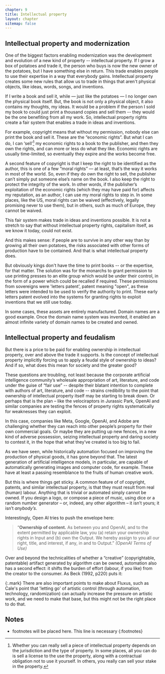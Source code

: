 ```yaml
---
chapter: 9
title: Intellectual property
layout: chapter
sitemap: false
---
```


## Intellectual property and modernization

One of the biggest factors enabling modernization was the development and
evolution of a new kind of property -- intellectual property. If I grow a box of
potatoes and trade it, the person who buys is now the new owner of the potatoes,
but I have something else in return. This trade enables people to use their
expertise in a way that everybody gains. Intellectual property creates some new
rules that allow us to trade in things that aren't physical objects, like ideas,
words, songs, and inventions.

If I write a book and sell it, while — just like the potatoes — I no longer own
the physical book itself. But, the book is not only a physical object, it also
contains my thoughts, my ideas. It would be a problem if the person I sold my book to
could just print a thousand copies and sell them -- they would be the one benefiting
from all my work. So, intellectual property rights create a fair system that
enables a trade in ideas and inventions. 

For example, copyright means that without my permission, nobody else can print
the book and sell it. These are the “economic rights”. But what I can do, I can
‘sell’[^Sell] my economic rights to a book to the publisher, and then they own
the rights, and can more or less do what they like. Economic rights are usually
time-limited, so eventually they expire and the works become free.  

[^Sell]: Whether you can really sell a piece of intellectual property depends on the
    jurisdiction and the type of property. In some places, all you can do is
    sell a license to the use the property, along with a contractual obligation
    not to use it yourself. In others, you really can sell your stake in the
    property.

A second feature of copyright is that I keep the right to be identified as the
author, this is one of a few “moral rights” — at least, that’s the way it works
in most of the world. So, even if they do own the right to sell, the publisher
can’t simply put someone else’s name on the book. I also keep the right to
protect the integrity of the work. In other words, if the publisher’s
exploitation of the economic rights (which they may have paid for) affects my
reputation, as an author, I can use my moral rights to step in. In some places,
like the US, moral rights can be waived (effectively, legally promising never to
use them), but in others, such as much of Europe, they cannot be waived. 

This fair system makes trade in ideas and inventions possible. It is not a
stretch to say that without intellectual property rights, capitalism itself, as
we know it today, could not exist.

And this makes sense: if people are to survive in any other way than by growing
all their own potatoes, the risks associated with other forms of production have
to be contained. And that is what intellectual property does. 

But obviously kings don't have the time to print books -- or the expertise, for
that matter. The solution was for the monarchs to grant permission to use
printing presses to an elite group which would be under their control, in the
form of a power which could be recalled if required. These permissions from
sovereigns were 'letters patent', patent meaning "open", as these letters were
intended to be used to verify the authority to print. These early letters patent
evolved into the systems for granting rights to exploit inventions that we still
use today.

In some cases, these assets are entirely manufactured. Domain names are a good 
example. Once the domain name system was invented, it enabled an almost infinite
variety of domain names to be created and owned. 

## Intellectual property and feudalism

But there is a price to be paid for enabling ownership in intellectual property,
over and above the trade it supports. Is the concept of intellectual property
implicitly forcing us to apply a feudal style of ownership to ideas? And if so,
what does this mean for society and the greater good?

These questions are troubling, not least because the corporate artificial
intelligence community’s wholesale appropriation of art, literature, and code
under the guise of “fair use” -- despite their blatant intention to complete with
authors of art, literature, and code -- strains credibility to the point that
ownership of intellectual property itself may be starting to break down. Or
perhaps that is the plan – like the velociraptors in Jurassic Park, OpenAI and
similar companies are testing the fences of property rights systematically for
weaknesses they can exploit.

In this case, companies like Meta, Google, OpenAI, and Adobe are challenging
whether they can reach into other people’s property for their own commercial
goals. Or maybe they are putting up new fences, in a new kind of adverse
possession, seizing intellectual property and daring society to contest it, in
the hope that what they’ve created is too big to fail.

As we have seen, while historically automation focused on improving the
production of physical goods, it has gone beyond that. The latest generation of
artificial intelligence models, in particular, are capable of automatically
generating images and computer code, for example. These have at least a 
passing resemblance to the fruits of human creative work. 

But this is where things get sticky. A common feature of of copyright, patents,
and similar intellectual property, is that they must result from real (human)
labour. Anything that is trivial or automated simply cannot be owned. If you
design a logo, or compose a piece of music, using dice or a random number
generator – or, indeed, any other algorithm – it isn’t yours; it isn’t
*anybody’s*.

Interestingly, Open AI tries to push the envelope here:

> “**Ownership of content.** As between you and OpenAI, and to the extent permitted
> by applicable law, you (a) retain your ownership rights in Input and (b) own
> the Output. We hereby assign to you all our right, title, and interest, if
> any, in and to Output.” *(OpenAI Terms of Use)*

Over and beyond the technicalities of whether a “creative” (copyrightable,
patentable) artifact generated by algorithm can be owned, automation also has a
second effect: it shifts the burden of effort (labour, if you like) from the
creator to the consumer. As Beck (1992, p220) puts it:

{:.mark} 
There are also important points to make about Fluxus, such as Cale's point that
'letting go' of artistic control (through automation, technology, randomization)
can actually increase the pressure on artistic work, and we need to make that
base, but this might not be the right place to do that.


## Notes

* footnotes will be placed here. This line is necessary
{:footnotes}
